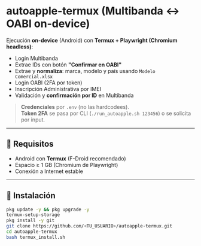 # autoapple-termux (Multibanda ↔ OABI on-device)

Ejecución **on-device** (Android) con **Termux + Playwright (Chromium headless)**:
- Login Multibanda
- Extrae IDs con botón **"Confirmar en OABI"**
- Extrae y **normaliza**: marca, modelo y país usando `Modelo Comercial.xlsx`
- Login OABI (2FA por token)
- Inscripción Administrativa por IMEI
- Validación y **confirmación por ID** en Multibanda

> **Credenciales** por `.env` (no las hardcodees).  
> **Token 2FA** se pasa por CLI (`./run_autoapple.sh 123456`) o se solicita por input.

---

## 🔧 Requisitos
- Android con **Termux** (F-Droid recomendado)
- Espacio ≥ 1 GB (Chromium de Playwright)
- Conexión a Internet estable

---

## 🚀 Instalación
```bash
pkg update -y && pkg upgrade -y
termux-setup-storage
pkg install -y git
git clone https://github.com/<TU_USUARIO>/autoapple-termux.git
cd autoapple-termux
bash termux_install.sh
